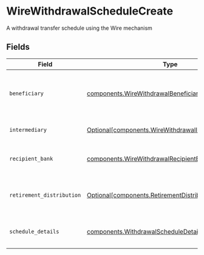 # WireWithdrawalScheduleCreate

A withdrawal transfer schedule using the Wire mechanism


## Fields

| Field                                                                                                                | Type                                                                                                                 | Required                                                                                                             | Description                                                                                                          |
| -------------------------------------------------------------------------------------------------------------------- | -------------------------------------------------------------------------------------------------------------------- | -------------------------------------------------------------------------------------------------------------------- | -------------------------------------------------------------------------------------------------------------------- |
| `beneficiary`                                                                                                        | [components.WireWithdrawalBeneficiaryCreate](../../models/components/wirewithdrawalbeneficiarycreate.md)             | :heavy_check_mark:                                                                                                   | The person or entity taking receipt of the wired funds                                                               |
| `intermediary`                                                                                                       | [Optional[components.WireWithdrawalIntermediaryCreate]](../../models/components/wirewithdrawalintermediarycreate.md) | :heavy_minus_sign:                                                                                                   | An intermediary party                                                                                                |
| `recipient_bank`                                                                                                     | [components.WireWithdrawalRecipientBankCreate](../../models/components/wirewithdrawalrecipientbankcreate.md)         | :heavy_check_mark:                                                                                                   | A recipient bank / financial institution                                                                             |
| `retirement_distribution`                                                                                            | [Optional[components.RetirementDistributionCreate]](../../models/components/retirementdistributioncreate.md)         | :heavy_minus_sign:                                                                                                   | A distribution from a retirement account.                                                                            |
| `schedule_details`                                                                                                   | [components.WithdrawalScheduleDetailsCreate](../../models/components/withdrawalscheduledetailscreate.md)             | :heavy_check_mark:                                                                                                   | Details of withdrawal schedule transfers                                                                             |